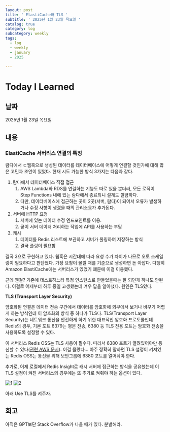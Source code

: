 ```yaml
---
layout: post
title: ' ElastiCache와 TLS '
subtitle: ' 2025년 1월 23일 목요일 '
catalog: true
category: log
subcategory: weekly
tags:
  - log
  - weekly
  - january
  - 2025

---
```


# Today I Learned

## 날짜

2025년 1월 23일 목요일

## 내용

### ElastiCache 서버리스 연결의 특징

람다에서 ㄷ웹훅으로 생성된 데이터를 데이터베이스에 어떻게 연결할 것인가에 대해 많은 고민과 조언이 있었다. 현재 시도 가능한 방식 3가지는 다음과 같다.

1. 람다에서 데이터베이스 직접 접근
    1. AWS Lambda와 RDS를 연결하는 기능도 따로 있을 뿐더러, 모든 로직이 Step Functions 내에 있는 람다에서 종료되니 설계도 깔끔하다.
    2. 다만, 데이터베이스에 접근하는 곳이 2곳(서버, 람다)이 되어서 오류가 발생하거나 수정 사항이 생겼을 때의 관리소요가 추가된다.
2. 서버에 HTTP 요청
    1. 서버에 있는 데이터 수정 엔드포인트를 이용.
    2. 굳이 서버 데이터 처리하는 작업에 API를 사용하는 부담
3. 캐시
    1. 데이터를 Redis 리스트에 보관하고 서버가 풀링하여 저장하는 방식
    2. 결국 풀링이 필요함

결국 3으로 구현하고 있다. 웹훅은 시간대에 따라 요청 수가 차이가 나므로 오토 스케일링이 필요하다고 판단했다. 가장 요청이 몰릴 때를 기준으로 생성하면 돈 아깝다. 다행히 Amazon ElastiCache에는 서버리스가 있었기 떄문에 이걸 이용했다.

근데 웬걸? 기존에 테스트하느라 특정 인스턴스로 만들었을때는 잘 되던게 하나도 안된다. 이걸로 어제부터 하루 종일 고생했는데 겨우 답을 알아냈다. 원인은 TLS였다.

**TLS (Transport Layer Security)**

암호화된 연결은 데이터 전송 구간에서 데이터를 암호화해 외부에서 보거나 바꾸기 어렵게 하는 방식인데 이 암호화의 방식 중 하나가 TLS다. TLS(Transport Layer Security)는 네트워크 통신을 안전하게 하기 위한 대표적인 암호화 프로토콜인데 Redis의 경우, 기본 포트 6379는 평문 전송, 6380 등 TLS 전용 포트는 암호화 전송을 사용하도록 설정할 수 있다.

 이 서버리스 Redis OSS는 TLS 사용이 필수다. 따라서 6380 포트가 열려있어야만 통신할 수 있다([관련 AWS 문서](https://docs.aws.amazon.com/AmazonElastiCache/latest/dg/set-up.html#elasticache-install-grant-access-VPN)). 이걸 몰랐다… 아주 정확히 말하면 TLS 설정이 켜져있는 Redis OSS는 통신을 위해 보안그룹에 6380 포트를 열어줘야 한다.

추가로, 어제 로컬에서 Redis Insight로 캐시 서버에 접근하는 방식을 공유했는데 이 TLS 설정이 켜진 서버리스의 경우에는 또 추가로 켜줘야 하는 옵션이 있다.

![1](https://cdn.jsdelivr.net/gh/junsoopooh/importunate-dev.github.io/img/log/2025/01/23/1.webp)
![2](https://cdn.jsdelivr.net/gh/junsoopooh/importunate-dev.github.io/img/log/2025/01/23/2.webp)

아래 Use TLS를 켜주자.

## 회고

아직은 GPT보단 Stack Overflow가 나을 때가 있다. 분발해라.